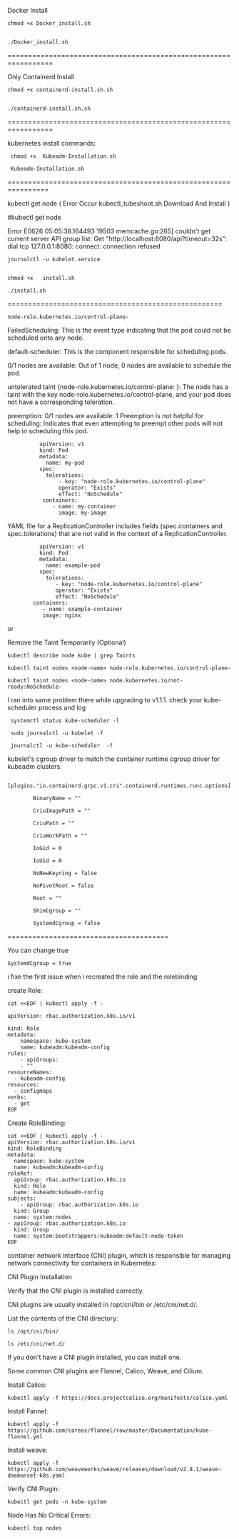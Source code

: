 Docker Install 


    chmod +x Docker_install.sh

  
    ./Docker_install.sh

=================================================================



Only Containerd  Install 


    chmod +x containerd-install.sh.sh

  
    ./containerd-install.sh.sh

=================================================================




kubernetes install commands:

     chmod +x  Kubeadm-Installation.sh
  
     Kubeadm-Installation.sh

================================================================

kubectl get node (   Error Occur  kubectl_tubeshoot.sh  Download And Install    )



#kubectl get node




Error
E0626 05:05:38.164493   19503 memcache.go:265] couldn't get current server API group list: Get "http://localhost:8080/api?timeout=32s": dial tcp 127.0.0.1:8080: connect: connection refused



  
    journalctl -u kubelet.service


    chmod +x   install.sh
          
    ./install.sh


====================================================

    node-role.kubernetes.io/control-plane-


FailedScheduling:     This is the event type indicating that the pod could not be scheduled onto any node.

default-scheduler:     This is the component responsible for scheduling pods.

0/1 nodes are available:     Out of 1 node, 0 nodes are available to schedule the pod.

untolerated taint {node-role.kubernetes.io/control-plane: }:     The node has a taint with the key node-role.kubernetes.io/control-plane, and your pod does not have a corresponding toleration.

preemption: 0/1 nodes are available:   1 Preemption is not helpful for scheduling: Indicates that even attempting to preempt other pods will not help in scheduling this pod.

              apiVersion: v1
              kind: Pod
              metadata:
                name: my-pod
              spec:
                tolerations:
                    - key: "node-role.kubernetes.io/control-plane"
                    operator: "Exists"
                    effect: "NoSchedule"
               containers:
                  - name: my-container
                    image: my-image

YAML file for a ReplicationController includes fields (spec.containers and spec.tolerations) that are not valid in the context of a ReplicationController.


              apiVersion: v1
              kind: Pod
              metadata:
                name: example-pod
              spec:
                tolerations:
                   - key: "node-role.kubernetes.io/control-plane"
                   operator: "Exists"
                   effect: "NoSchedule"
            containers:
               - name: example-container
               image: nginx

or

Remove the Taint Temporarily (Optional)

    
    kubectl describe node kube | grep Taints
    
    kubectl taint nodes <node-name> node-role.kubernetes.io/control-plane-

    kubectl taint nodes <node-name> node.kubernetes.io/not-ready:NoSchedule-



I ran into same problem there while upgrading to v1.1.1. check your kube-scheduler process and log

     systemctl status kube-scheduler -l

     sudo journalctl -u kubelet -f
               
     journalctl -u kube-scheduler  -f



kubelet's cgroup driver to match the container runtime cgroup driver for kubeadm clusters.

    

     [plugins."io.containerd.grpc.v1.cri".containerd.runtimes.runc.options]
           
            BinaryName = ""
            
            CriuImagePath = ""
            
            CriuPath = ""
            
            CriuWorkPath = ""
            
            IoGid = 0
            
            IoUid = 0
            
            NoNewKeyring = false
            
            NoPivotRoot = false
            
            Root = ""
            
            ShimCgroup = ""
            
            SystemdCgroup = false
            
=======================================

You can change true

    SystemdCgroup = true




i fixe the first issue when i recreated the role and the rolebinding

create Role:

    cat <<EOF | kubectl apply -f -

    apiVersion: rbac.authorization.k8s.io/v1
    
    kind: Role
    metadata:
        namespace: kube-system
        name: kubeadm:kubeadm-config
    rules:
        - apiGroups:
        - ""
    resourceNames:
      - kubeadm-config
    resources:
      - configmaps
    verbs:
      - get
    EOF

Create RoleBinding:


    cat <<EOF | kubectl apply -f -
    apiVersion: rbac.authorization.k8s.io/v1
    kind: RoleBinding
    metadata:
      namespace: kube-system
      name: kubeadm:kubeadm-config
    roleRef:
      apiGroup: rbac.authorization.k8s.io
      kind: Role
      name: kubeadm:kubeadm-config
    subjects:
        - apiGroup: rbac.authorization.k8s.io
      kind: Group
      name: system:nodes
    - apiGroup: rbac.authorization.k8s.io
      kind: Group
      name: system:bootstrappers:kubeadm:default-node-token
    EOF


container network interface (CNI) plugin, which is responsible for managing network connectivity for containers in Kubernetes:

CNI Plugin Installation

Verify that the CNI plugin is installed correctly. 

CNI plugins are usually installed in /opt/cni/bin or /etc/cni/net.d/.

List the contents of the CNI directory:

    ls /opt/cni/bin/

    ls /etc/cni/net.d/

If you don't have a CNI plugin installed, you can install one. 

Some common CNI plugins are Flannel, Calico, Weave, and Cilium.

Install Calico:

    kubectl apply -f https://docs.projectcalico.org/manifests/calico.yaml

Install Fannel:
    
    kubectl apply -f https://github.com/coreos/flannel/raw/master/Documentation/kube-flannel.yml

Install weave:

    kubectl apply -f  https://github.com/weaveworks/weave/releases/download/v2.8.1/weave-daemonset-k8s.yaml

Verify CNI Plugin:

    kubectl get pods -n kube-system

Node Has No Critical Errors:

    kubectl top nodes
